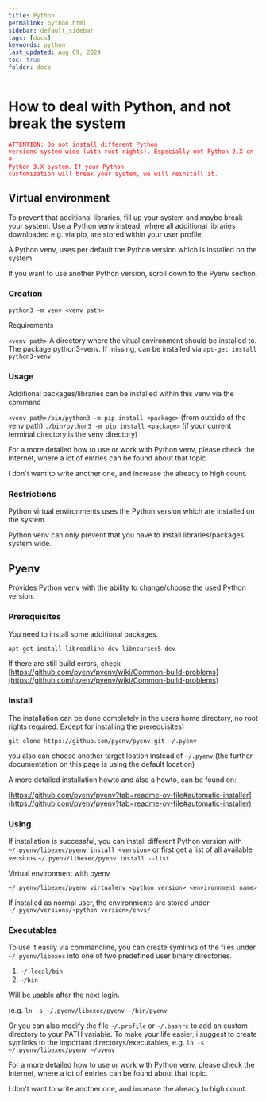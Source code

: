```yaml
---
title: Python
permalink: python.html
sidebar: default_sidebar
tags: [docs]
keywords: python
last_updated: Aug 09, 2024
toc: true
folder: docs
---
```


# How to deal with Python, and not break the system

<code style="color : Red">ATTENTION: Do not install different Python versions system wide (with root rights). Especially not Python 2.X on a Python 3.X system.</code>
<code style="color : Red">If your Python customization will break your system, we will reinstall it.</code>


## Virtual environment

To prevent that additional libraries, fill up your system and maybe break your system.
Use a Python venv instead, where all additional libraries downloaded e.g. via pip, are stored within your user profile.

A Python venv, uses per default the Python version which is installed on the system.

If you want to use another Python version, scroll down to the Pyenv section.


### Creation

```python3 -m venv <venv path>```

Requirements

```<venv path>``` A directory where the vitual environment should be installed to.
The package python3-venv. If missing, can be installed via ```apt-get install python3-venv```


### Usage

Additional packages/libraries can be installed within this venv via the command

```<venv path>/bin/python3 -m pip install <package>``` (from outside of the venv path)
```./bin/python3 -m pip install <package>``` (if your current terminal directory is the venv directory)


For a more detailed how to use or work with Python venv, please check the Internet, where a lot of entries can be found about that topic.

I don't want to write another one, and increase the already to high count.



### Restrictions

Python virtual environments uses the Python version which are installed on the system.

Python venv can only prevent that you have to install libraries/packages system wide.



## Pyenv

Provides Python venv with the ability to change/choose the used Python version.


### Prerequisites

You need to install some additional packages.

```apt-get install libreadline-dev libncurses5-dev```

If there are still build errors, check [https://github.com/pyenv/pyenv/wiki/Common-build-problems](https://github.com/pyenv/pyenv/wiki/Common-build-problems)


### Install

The installation can be done completely in the users home directory, no root rights required. Except for installing the prerequisites)

```git clone https://github.com/pyenv/pyenv.git ~/.pyenv```

you also can choose another target loation instead of ```~/.pyenv``` (the further documentation on this page is using the default location)


A more detailed installation howto and also a howto, can be found on:

[https://github.com/pyenv/pyenv?tab=readme-ov-file#automatic-installer](https://github.com/pyenv/pyenv?tab=readme-ov-file#automatic-installer)


### Using

If installation is successful, you can install different Python version with
```~/.pyenv/libexec/pyenv install <version>```
or first get a list of all available versions
```~/.pyenv/libexec/pyenv install --list```

Virtual environment with pyenv

```~/.pyenv/libexec/pyenv virtualenv <python version> <environnment name>```

If installed as normal user, the environments are stored under ```~/.pyenv/versions/<python version>/envs/```


### Executables

To use it easily via commandline, you can create symlinks of the files under ```~/.pyenv/libexec``` into one of two predefined user binary directories.

1. ```~/.local/bin```
2. ```~/bin```

Will be usable after the next login.

(e.g. ```ln -s ~/.pyenv/libexec/pyenv ~/bin/pyenv```

Or you can also modify the file ```~/.profile``` or ```~/.bashrc``` to add an custom directory to your PATH variable.
To make your life easier, i suggest to create symlinks to the important directorys/executables, e.g.
```ln -s ~/.pyenv/libexec/pyenv ~/pyenv```


For a more detailed how to use or work with Python venv, please check the Internet, where a lot of entries can be found about that topic.

I don't want to write another one, and increase the already to high count.




